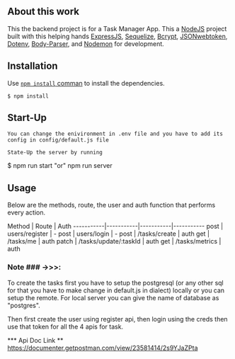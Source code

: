 ## About this work
This the backend project is for a Task Manager App. This a [NodeJS]() project built with this helping hands [ExpressJS](), [Sequelize](), [Bcrypt](), [JSONwebtoken](), [Dotenv](), [Body-Parser](), and [Nodemon]() for development.

## Installation
Use [`npm install` comman]() to install the dependencies.
```
$ npm install
```

## Start-Up
```
You can change the enivironment in .env file and you have to add its config in config/default.js file

State-Up the server by running
```
$ npm run start "or" npm run server

## Usage
Below are the methods, route, the user and auth function that performs every action.

Method | Route | Auth
-----------|-----------|-----------|-----------
post | users/register | -
post | users/login | -
post | /tasks/create | auth
get | /tasks/me | auth
patch | /tasks/update/:taskId | auth
get | /tasks/metrics | auth

### Note ### ->>>:
To create the tasks first you have to setup the postgresql (or any other sql for that you have to make change in default.js in dialect) locally or you can setup the remote. For local server you can give the name of database as "postgres".

Then first create the user using register api, then login using the creds then use that token for all the 4 apis for task.

*** Api Doc Link **
https://documenter.getpostman.com/view/23581414/2s9YJaZPta
